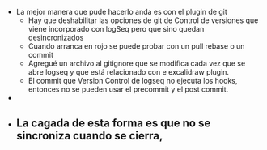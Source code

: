 - La mejor manera que pude hacerlo anda es con el plugin de git
	- Hay que deshabilitar las opciones de git de Control de versiones que viene incorporado con logSeq pero que sino quedan desincronizados
	- Cuando arranca en rojo se puede probar con un pull rebase o un commit
	- Agregué un archivo al gitignore que se modifica cada vez que se abre logseq y que está relacionado con e excalidraw plugin.
	- El commit que Version Control de logseq no ejecuta los hooks, entonces no se pueden usar el precommit y el post commit.
-
- La cagada de esta forma es que no se sincroniza cuando se cierra,
	-